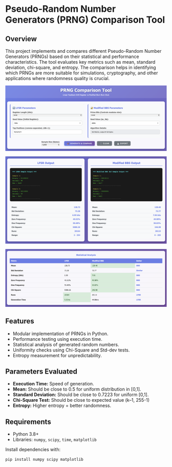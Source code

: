 # Pseudo-Random Number Generators (PRNG) Comparison Tool

## Overview
This project implements and compares different Pseudo-Random Number Generators (PRNGs) based on their statistical and performance characteristics. The tool evaluates key metrics such as mean, standard deviation, chi-square, and entropy. The comparison helps in identifying which PRNGs are more suitable for simulations, cryptography, and other applications where randomness quality is crucial.

<p align="center">
  <img src="init inputs.png" alt="PRNG Comparison Results" width="600">
</p>

<p align="center">
  <img src="outputs.png" alt="PRNG Comparison Results" width="600">
</p>

<p align="center">
  <img src="stats.png" alt="PRNG Comparison Results" width="600">
</p>

## Features
- Modular implementation of PRNGs in Python.
- Performance testing using execution time.
- Statistical analysis of generated random numbers.
- Uniformity checks using Chi-Square and Std-dev tests.
- Entropy measurement for unpredictability.

## Parameters Evaluated
- **Execution Time:** Speed of generation.
- **Mean:** Should be close to 0.5 for uniform distribution in [0,1].
- **Standard Deviation:** Should be close to 0.7223 for uniform [0,1].
- **Chi-Square Test:** Should be close to expected value (k–1, 255-1)
- **Entropy:** Higher entropy = better randomness.

## Requirements
- Python 3.8+
- Libraries: `numpy`, `scipy`, `time`, `matplotlib`

Install dependencies with:
```bash
pip install numpy scipy matplotlib


